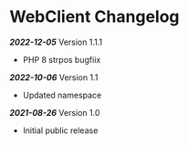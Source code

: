 # WebClient Changelog

***2022-12-05*** Version 1.1.1
   - PHP 8 strpos bugfiix

***2022-10-06*** Version 1.1
   - Updated namespace

***2021-08-26*** Version 1.0
   - Initial public release